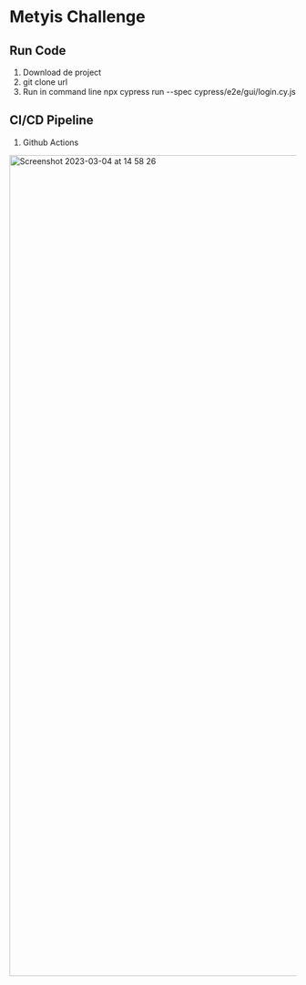 # Metyis Challenge

## Run Code

1. Download de project 
2. git clone url
3. Run in command line npx cypress run --spec cypress/e2e/gui/login.cy.js

## CI/CD Pipeline

1. Github Actions

<img width="1440" alt="Screenshot 2023-03-04 at 14 58 26" src="https://user-images.githubusercontent.com/32099971/222917272-069429c0-10b8-42e0-ac07-9c59c6208632.png">

